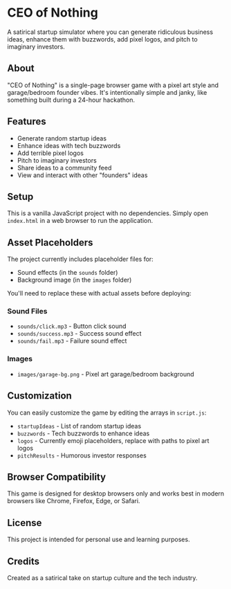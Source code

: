 # CEO of Nothing

A satirical startup simulator where you can generate ridiculous business ideas, enhance them with buzzwords, add pixel logos, and pitch to imaginary investors.

## About

"CEO of Nothing" is a single-page browser game with a pixel art style and garage/bedroom founder vibes. It's intentionally simple and janky, like something built during a 24-hour hackathon.

## Features

- Generate random startup ideas
- Enhance ideas with tech buzzwords
- Add terrible pixel logos
- Pitch to imaginary investors
- Share ideas to a community feed
- View and interact with other "founders" ideas

## Setup

This is a vanilla JavaScript project with no dependencies. Simply open `index.html` in a web browser to run the application.

## Asset Placeholders

The project currently includes placeholder files for:

- Sound effects (in the `sounds` folder)
- Background image (in the `images` folder)

You'll need to replace these with actual assets before deploying:

### Sound Files
- `sounds/click.mp3` - Button click sound
- `sounds/success.mp3` - Success sound effect
- `sounds/fail.mp3` - Failure sound effect

### Images
- `images/garage-bg.png` - Pixel art garage/bedroom background

## Customization

You can easily customize the game by editing the arrays in `script.js`:

- `startupIdeas` - List of random startup ideas
- `buzzwords` - Tech buzzwords to enhance ideas
- `logos` - Currently emoji placeholders, replace with paths to pixel art logos
- `pitchResults` - Humorous investor responses

## Browser Compatibility

This game is designed for desktop browsers only and works best in modern browsers like Chrome, Firefox, Edge, or Safari.

## License

This project is intended for personal use and learning purposes.

## Credits

Created as a satirical take on startup culture and the tech industry.
